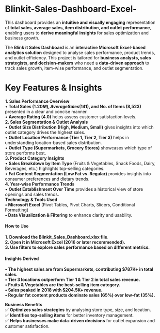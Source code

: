 # Blinkit-Sales-Dashboard-Excel-
This dashboard provides an **intuitive and visually engaging** representation of **total sales, average sales, item distribution, and outlet performance**, enabling users to **derive meaningful insights** for sales optimization and business growth.

The **Blink it Sales Dashboard** is an **interactive Microsoft Excel-based analytics solution** designed to analyse sales performance, product trends, and outlet efficiency. This project is tailored for **business analysts, sales strategists, and decision-makers** who need a **data-driven approach** to track sales growth, item-wise performance, and outlet segmentation.

# Key Features & Insights
**1. Sales Performance Overview**  
•	**Total Sales ($1.20M), Average Sales ($141), and No. of Items (8,523)** presented in a clear and concise manner.  
•	**Average Rating (4.0)** helps assess customer satisfaction levels.  
**2. Sales Segmentation & Outlet Analysis**  
•	**Outlet Size Distribution (High, Medium, Small)** gives insights into which outlet category drives the highest sales.  
•	**Outlet Location Performance (Tier 1, Tier 2, Tier 3)** helps in understanding location-based sales distribution.  
•	**Outlet Type (Supermarkets, Grocery Stores)** showcases which type of store performs best.  
**3. Product Category Insights**  
•	**Sales Breakdown by Item Type** (Fruits & Vegetables, Snack Foods, Dairy, Beverages, etc.) highlights top-selling categories.  
•	**Fat Content Segmentation (Low Fat vs. Regular)** provides insights into consumer preferences and dietary trends.   
**4. Year-wise Performance Trends**  
•	**Outlet Establishment Over Time** provides a historical view of store openings and sales trends.  
**Technology & Tools Used**  
**•	Microsoft Excel** (Pivot Tables, Pivot Charts, Slicers, Conditional Formatting)  
**•	Data Visualization & Filtering** to enhance clarity and usability.  
#### How to Use
**1.	Download the Blinkit_Sales_Dashboard.xlsx file.**  
**2.	Open it in Microsoft Excel (2016 or later recommended).**  
**3.	Use filters to explore sales performance based on different metrics.**  
#### Insights Derived
**•	The highest sales are from Supermarkets, contributing $787K+ in total sales.**  
**•	Tier 3 locations outperform Tier 1 & Tier 2 in total sales revenue.**  
**•	Fruits & Vegetables are the best-selling item category.**  
**•	Sales peaked in 2018 with $204.5K+ revenue.**  
**•	Regular fat content products dominate sales (65%) over low-fat (35%).**  

**Business Benefits**  
✅ **Optimizes sales strategies** by analysing store type, size, and location.  
✅ **Identifies top-selling items** for better inventory management.  
✅ **Helps businesses make data-driven decisions** for outlet expansion and customer satisfaction.  

